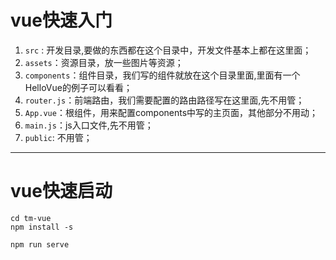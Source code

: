 # vue快速入门

1. `src` : 开发目录,要做的东西都在这个目录中，开发文件基本上都在这里面；
2. `assets`：资源目录，放一些图片等资源；
3. `components`：组件目录，我们写的组件就放在这个目录里面,里面有一个HelloVue的例子可以看看；
4. `router.js`：前端路由，我们需要配置的路由路径写在这里面,先不用管；
5. `App.vue`：根组件，用来配置components中写的主页面，其他部分不用动；
6. `main.js`：js入口文件,先不用管；
7. `public`: 不用管；

---

# vue快速启动

```
cd tm-vue
npm install -s
```
```
npm run serve
```